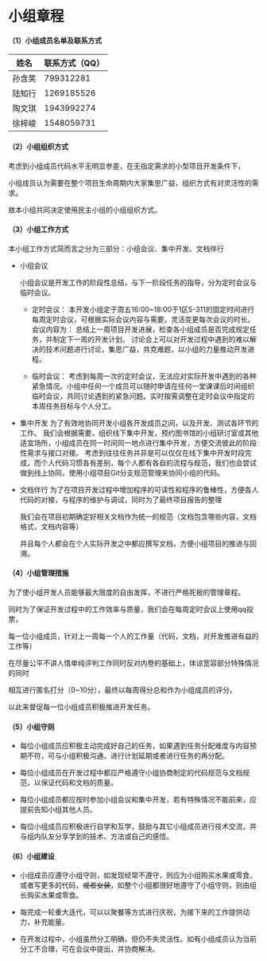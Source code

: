 # 小组章程

#### （1）小组成员名单及联系方式

| 姓名   | 联系方式（QQ） |
| ------ | -------------- |
| 孙含笑 | 799312281      |
| 陆知行 | 1269185526     |
| 陶文琪 | 1943992274     |
| 徐梓峻 | 1548059731     |

#### （2）小组组织方式

考虑到小组成员代码水平无明显参差，在无指定需求的小型项目开发条件下，

小组成员认为需要在整个项目生命周期内大家集思广益，组织方式有对灵活性的需求。

故本小组共同决定使用民主小组的小组组织方式。

#### （3）小组工作方式

本小组工作方式简而言之分为三部分：小组会议、集中开发、文档伴行

* 小组会议

  小组会议是开发工作的阶段性总结，与下一阶段任务的指导，分为定时会议与临时会议。

  * 定时会议：
    本开发小组定于周五16:00~18:00于1区5-311的固定时间进行每周定时会议，可根据实际会议内容与需要，灵活变更每次会议的时长。
    会议内容为：
    总结上一周项目开发进展，检查各小组成员是否完成规定任务，并制定下一周的开发计划。
    讨论会上可以对开发过程中遇到的难以解决的技术问题进行讨论，集思广益，共克难题，以小组的力量推动开发进程。

  * 临时会议：
    考虑到每周一次的定时会议，无法应对实际开发中遇到的各种紧急情况。小组中任何一个成员可以随时申请在任何一堂课课后时间组织临时会议，共同讨论遇到的紧急问题。实时按需调整在定时会议中指定的本周任务目标与个人分工。

    

* 集中开发
  为了有效地协同开发小组各开发成员之间，以及开发、测试各环节的工作。
  我们会根据需要，组织线下集中开发，预约图书馆的小组研讨室或其他适宜场所，小组成员在同一时间同一地点进行集中开发，方便交流彼此的阶段性需求与接口对接。
  考虑到往往任务并非是可以仅仅在线下集中开发时段完成，而个人代码习惯各有差别，每个人都有各自的流程与规范，我们也会尝试做到线上协同，使用小组项目Git分支规范管理来协同小组的代码。

  

* 文档伴行
  为了在项目开发过程中增加程序的可读性和程序的鲁棒性，方便各人代码的对接，与程序的维护与调试，同时为了最终项目报告的整理

  我们会在项目初期确定好相关文档作为统一的规范（文档包含哪些内容，文档格式，文档内容等）

  并且每个人都会在个人实际开发之中都应撰写文档，方便小组项目的推进与回溯。

  

#### （4）小组管理措施

为了使小组开发人员能够最大限度的自由发挥，不进行严格死板的管理章程。

同时为了保证开发过程中的工作效率与质量，我们会在每周定时会议上使用qq投票，

每一位小组成员，针对上一周每一个人的工作量（代码，文档，对开发推进有益的工作等）

在尽量公平不讲人情单纯评判工作同时反对内卷的基础上，体谅宽容部分特殊情况的同时

相互进行匿名打分（0~10分），最终以每周得分总和作为小组成员的评分。

以此来督促每一位小组成员积极推进开发任务。



#### （5）小组守则

* 每位小组成员应积极主动完成好自己的任务，如果遇到任务分配难度与内容预期不符，可与小组积极沟通，进行计划延期或者进行任务的再分配。

* 每位小组成员在开发过程中都应严格遵守小组协商制定的代码规范与文档规范，以保证代码和文档的质量。

* 每位小组成员都应按时参加小组会议和集中开发，若有特殊情况不能前来，应提前告知小组其他人员。

* 每位小组成员应积极进行自学和互学，鼓励与其它小组成员进行技术交流，并与组内队友分享学到的技术、方法或自己的感悟。



#### （6）小组建设

* 小组成员应遵守小组守则，如发现经常不遵守，则应为小组购买水果或零食，或者写更多的代码，~~或者女装~~，如整个小组都很好地遵守了小组守则，则由组长购买水果或零食。

* 每完成一轮重大迭代，可以以聚餐等方式进行庆祝，为接下来的工作提供动力，补充能量。

* 在开发过程中，小组虽然分工明确，但仍不失灵活性。如有小组成员认为当前分工不合理，可在会议中提出，并协商解决。

